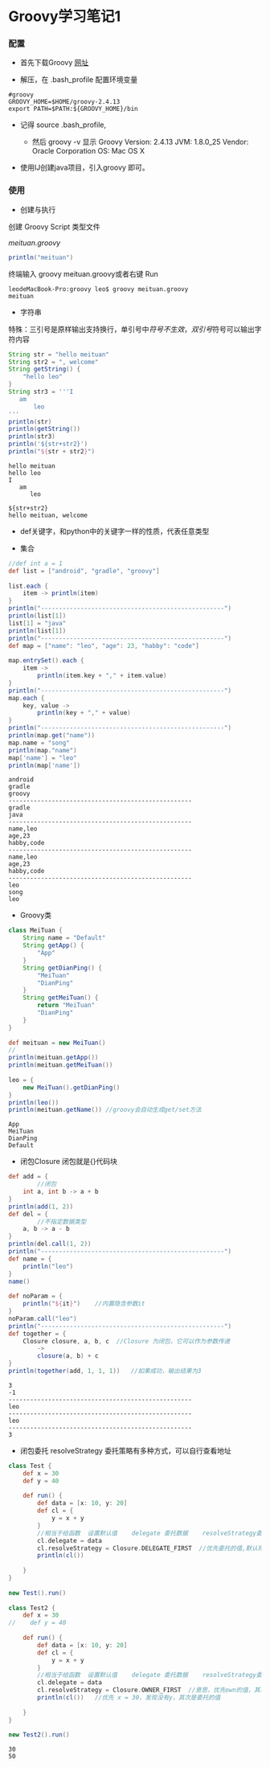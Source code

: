# Groovy学习笔记1

### 配置
* 首先下载Groovy [网址](http://groovy-lang.org/download.html)

* 解压，在 .bash_profile 配置环境变量  
```
#groovy
GROOVY_HOME=$HOME/groovy-2.4.13
export PATH=$PATH:${GROOVY_HOME}/bin
```
* 记得 source .bash_profile,

  * 然后 groovy -v  显示  Groovy Version: 2.4.13 JVM: 1.8.0_25 Vendor: Oracle Corporation OS: Mac OS X

* 使用IJ创建java项目，引入groovy 即可。

### 使用

* 创建与执行

创建 Groovy Script 类型文件

*meituan.groovy*
```Groovy
println("meituan")
```
终端输入 groovy meituan.groovy或者右键 Run
```
leodeMacBook-Pro:groovy leo$ groovy meituan.groovy
meituan
```
* 字符串

特殊：三引号是原样输出支持换行，单引号中$符号不生效，双引号$符号可以输出字符内容
```Groovy
String str = "hello meituan"
String str2 = ", welcome"
String getString() {
    "hello leo"
}
String str3 = '''I
   am
       leo
'''
println(str)
println(getString())
println(str3)
println('${str+str2}')
println("${str + str2}")
```
```
hello meituan
hello leo
I
   am
      leo
 
${str+str2}
hello meituan, welcome
```
* def关键字，和python中的关键字一样的性质，代表任意类型

* 集合
```Groovy
//def int a = 1
def list = ["android", "gradle", "groovy"]
 
list.each {
    item -> println(item)
}
println("---------------------------------------------------")
println(list[1])
list[1] = "java"
println(list[1])
println("---------------------------------------------------")
def map = ["name": "leo", "age": 23, "habby": "code"]
 
map.entrySet().each {
    item ->
        println(item.key + "," + item.value)
}
println("---------------------------------------------------")
map.each {
    key, value ->
        println(key + "," + value)
}
println("---------------------------------------------------")
println(map.get("name"))
map.name = "song"
println(map."name")
map['name'] = "leo"
println(map['name'])
```
```
android
gradle
groovy
---------------------------------------------------
gradle
java
---------------------------------------------------
name,leo
age,23
habby,code
---------------------------------------------------
name,leo
age,23
habby,code
---------------------------------------------------
leo
song
leo
```
* Groovy类
```Groovy
class MeiTuan {
    String name = "Default"
    String getApp() {
        "App"
    }
    String getDianPing() {
        "MeiTuan"
        "DianPing"
    }
    String getMeiTuan() {
        return "MeiTuan"
        "DianPing"
    }
}
 
def meituan = new MeiTuan()
//
println(meituan.getApp())
println(meituan.getMeiTuan())
 
leo = {
    new MeiTuan().getDianPing()
}
println(leo())
println(meituan.getName()) //groovy会自动生成get/set方法
```
```
App
MeiTuan
DianPing
Default
```
* 闭包Closure  闭包就是{}代码块
```Groovy
def add = {
        //闭包
    int a, int b -> a + b
}
println(add(1, 2))
def del = {
        //不指定数据类型
    a, b -> a - b
}
println(del.call(1, 2))
println("---------------------------------------------------")
def name = {
    println("leo")
}
name()
 
def noParam = {
    println("${it}")    //内置隐含参数it
}
noParam.call("leo")
println("---------------------------------------------------")
def together = {
    Closure closure, a, b, c  //Closure 为闭包，它可以作为参数传递
        ->
        closure(a, b) + c
}
println(together(add, 1, 1, 1))   //如果成功，输出结果为3
```
```
3
-1
---------------------------------------------------
leo
---------------------------------------------------
leo
---------------------------------------------------
3
```
* 闭包委托  resolveStrategy 委托策略有多种方式，可以自行查看地址
```Groovy
class Test {
    def x = 30
    def y = 40
 
    def run() {
        def data = [x: 10, y: 20]
        def cl = {
            y = x + y
        }
        //相当于给函数  设置默认值    delegate 委托数据    resolveStrategy委托策略
        cl.delegate = data
        cl.resolveStrategy = Closure.DELEGATE_FIRST  //优先委托的值,默认将从委托里面取，可以取到空
        println(cl())
 
    }
}
 
new Test().run()
 
class Test2 {
    def x = 30
//    def y = 40
 
    def run() {
        def data = [x: 10, y: 20]
        def cl = {
            y = x + y
        }
        //相当于给函数  设置默认值    delegate 委托数据    resolveStrategy委托策略
        cl.delegate = data
        cl.resolveStrategy = Closure.OWNER_FIRST  //意思，优先own的值，其次是委托的值
        println(cl())   //优先 x = 30，发现没有y，其次是委托的值
 
    }
}
 
new Test2().run()
```
```
30
50
```

